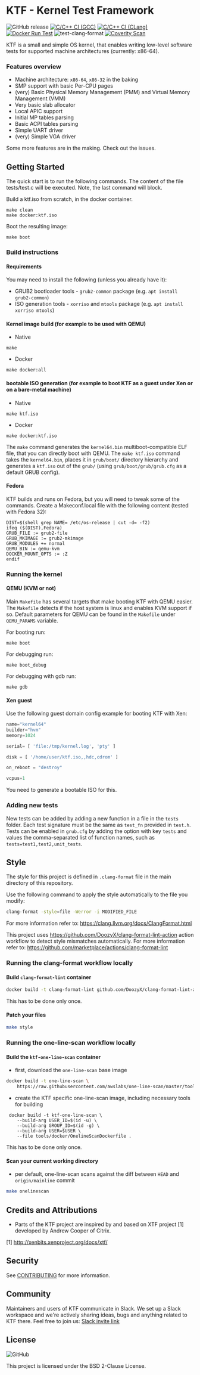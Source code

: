# KTF - Kernel Test Framework

![GitHub release](https://img.shields.io/github/v/release/awslabs/ktf)
[![C/C++ CI (GCC)](https://github.com/KernelTestFramework/ktf/actions/workflows/c-cpp-gcc.yml/badge.svg?branch=mainline)](https://github.com/KernelTestFramework/ktf/actions/workflows/c-cpp-gcc.yml)
[![C/C++ CI (CLang)](https://github.com/KernelTestFramework/ktf/actions/workflows/c-cpp-clang.yml/badge.svg?branch=mainline)](https://github.com/KernelTestFramework/ktf/actions/workflows/c-cpp-clang.yml)
[![Docker Run Test](https://github.com/KernelTestFramework/ktf/actions/workflows/docker-ci.yml/badge.svg?branch=mainline)](https://github.com/KernelTestFramework/ktf/actions/workflows/docker-ci.yml)
![test-clang-format](https://github.com/awslabs/ktf/workflows/test-clang-format/badge.svg?branch=mainline&event=push)
[![Coverity Scan](https://scan.coverity.com/projects/24408/badge.svg)](https://scan.coverity.com/projects/kerneltestframework-ktf)

KTF is a small and simple OS kernel, that enables writing low-level software tests for supported machine architectures (currently: x86-64).

### Features overview

* Machine architecture: `x86-64`, `x86-32` in the baking
* SMP support with basic Per-CPU pages
* (very) Basic Physical Memory Management (PMM) and Virtual Memory Management (VMM)
* Very basic slab allocator
* Local APIC support
* Initial MP tables parsing
* Basic ACPI tables parsing
* Simple UART driver
* (very) Simple VGA driver

Some more features are in the making. Check out the issues.

## Getting Started

The quick start is to run the following commands. The content of the file tests/test.c
will be executed. Note, the last command will block.

Build a ktf.iso from scratch, in the docker container.

```
make clean
make docker:ktf.iso
```

Boot the resulting image:

```
make boot
```

### Build instructions

#### Requirements

You may need to install the following (unless you already have it):
* GRUB2 bootloader tools - `grub2-common` package (e.g. `apt install grub2-common`)
* ISO generation tools - `xorriso` and `mtools` package (e.g. `apt install xorriso mtools`)

#### Kernel image build (for example to be used with QEMU)

* Native
```
make
```

* Docker

```
make docker:all
```

#### bootable ISO generation (for example to boot KTF as a guest under Xen or on a bare-metal machine)

* Native
```
make ktf.iso
```

* Docker

```
make docker:ktf.iso
```

The `make` command generates the `kernel64.bin` multiboot-compatible ELF file, that you can directly boot with QEMU.
The `make ktf.iso` command takes the `kernel64.bin`, places it in `grub/boot/` directory hierarchy and generates a `ktf.iso`
out of the `grub/` (using `grub/boot/grub/grub.cfg` as a default GRUB config).

#### Fedora

KTF builds and runs on Fedora, but you will need to tweak some of the commands. Create a Makeconf.local file with the
following content (tested with Fedora 32):

```
DIST=$(shell grep NAME= /etc/os-release | cut -d= -f2)
ifeq ($(DIST),Fedora)
GRUB_FILE := grub2-file
GRUB_MKIMAGE := grub2-mkimage
GRUB_MODULES += normal
QEMU_BIN := qemu-kvm
DOCKER_MOUNT_OPTS := :Z
endif
```

### Running the kernel

#### QEMU (KVM or not)

Main `Makefile` has several targets that make booting KTF with QEMU easier. The `Makefile` detects if the host system is linux and enables KVM support if so.
Default parameters for QEMU can be found in the `Makefile` under `QEMU_PARAMS` variable.

For booting run:
```
make boot
```

For debugging run:
```
make boot_debug
```

For debugging with gdb run:
```
make gdb
```

#### Xen guest

Use the following guest domain config example for booting KTF with Xen:
```python
name="kernel64"
builder="hvm"
memory=1024

serial= [ 'file:/tmp/kernel.log', 'pty' ]

disk = [ '/home/user/ktf.iso,,hdc,cdrom' ]

on_reboot = "destroy"

vcpus=1
```

You need to generate a bootable ISO for this.

### Adding new tests

New tests can be added by adding a new function in a file in the `tests` folder. Each test signature must
be the same as `test_fn` provided in `test.h`. Tests can be enabled in `grub.cfg` by adding the option with key `tests` and values
the comma-separated list of function names, such as `tests=test1,test2,unit_tests`.

## Style

The style for this project is defined in `.clang-format` file in the main directory of this repository.

Use the following command to apply the style automatically to the file you modify:

```bash
clang-format -style=file -Werror -i MODIFIED_FILE
```

For more information refer to: https://clang.llvm.org/docs/ClangFormat.html

This project uses https://github.com/DoozyX/clang-format-lint-action action workflow to detect style mismatches automatically.
For more information refer to: https://github.com/marketplace/actions/clang-format-lint

### Running the clang-format workflow locally

#### Build `clang-format-lint` container

```bash
docker build -t clang-format-lint github.com/DoozyX/clang-format-lint-action
```

This has to be done only once.

#### Patch your files

```bash
make style
```

### Running the one-line-scan workflow locally

#### Build the `ktf-one-line-scan` container

* first, download the `one-line-scan` base image
```bash
docker build -t one-line-scan \
    https://raw.githubusercontent.com/awslabs/one-line-scan/master/tools/Dockerfile
```

* create the KTF specific one-line-scan image, including necessary tools for building
```
 docker build -t ktf-one-line-scan \
    --build-arg USER_ID=$(id -u) \
    --build-arg GROUP_ID=$(id -g) \
    --build-arg USER=$USER \
    --file tools/docker/OnelineScanDockerfile .
```

This has to be done only once.

#### Scan your current working directory

* per default, one-line-scan scans against the diff between `HEAD` and `origin/mainline` commit

```bash
make onelinescan
```

## Credits and Attributions

* Parts of the KTF project are inspired by and based on XTF project [1] developed by Andrew Cooper of Citrix.

[1] http://xenbits.xenproject.org/docs/xtf/

## Security

See [CONTRIBUTING](CONTRIBUTING.md#security-issue-notifications) for more information.

## Community

Maintainers and users of KTF communicate in Slack. We set up a Slack workspace
and we're actively sharing ideas, bugs and anything related to KTF there. Feel free to join us:
[Slack invite link](https://join.slack.com/t/ktfhq/shared_invite/zt-x48h3oy9-vPEN9_b3lmY93v9QpV5LRw)

## License

![GitHub](https://img.shields.io/github/license/awslabs/ktf)

This project is licensed under the BSD 2-Clause License.
